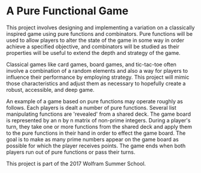 # A Pure Functional Game

This project involves designing and implementing a variation on a classically inspired game using pure functions and combinators. Pure functions will be used to allow players to alter the state of the game in some way in order achieve a specified objective, and combinators will be studied as their properties will be useful to extend the depth and strategy of the game.

Classical games like card games, board games, and tic-tac-toe often involve a combination of a random elements and also a way for players to influence their performance by employing strategy. This project will mimic those characteristics and adjust them as necessary to hopefully create a robust, accessible, and deep game.

An example of a game based on pure functions may operate roughly as follows. Each players is dealt a number of pure functions. Several list manipulating functions are 'revealed' from a shared deck. The game board is represented by an n by n matrix of non-prime integers. During a player's turn, they take one or more functions from the shared deck and apply them to the pure functions in their hand in order to effect the game board. The goal is to make as many prime numbers appear on the game board as possible for which the player receives points. The game ends when both players run out of pure functions or pass their turns.

This project is part of the 2017 Wolfram Summer School.
